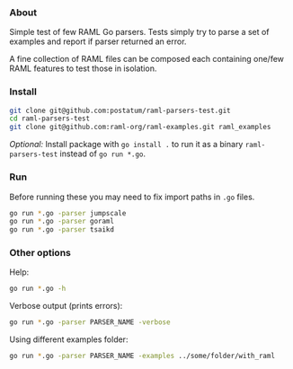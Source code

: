 ### About

Simple test of few RAML Go parsers. Tests simply try to parse a set of examples and report if parser returned an error.

A fine collection of RAML files can be composed each containing one/few RAML features to test those in isolation.

### Install

```sh
git clone git@github.com:postatum/raml-parsers-test.git
cd raml-parsers-test
git clone git@github.com:raml-org/raml-examples.git raml_examples
```

*Optional:*
Install package with `go install .` to run it as a binary `raml-parsers-test` instead of `go run *.go`.

### Run

Before running these you may need to fix import paths in `.go` files.

```sh
go run *.go -parser jumpscale
go run *.go -parser goraml
go run *.go -parser tsaikd
```

### Other options

Help:

```sh
go run *.go -h
```

Verbose output (prints errors):

```sh
go run *.go -parser PARSER_NAME -verbose
```

Using different examples folder:

```sh
go run *.go -parser PARSER_NAME -examples ../some/folder/with_raml

```